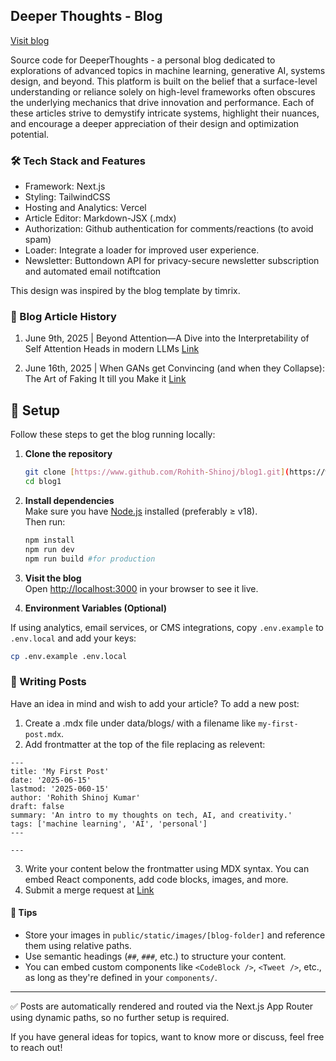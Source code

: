 ## Deeper Thoughts - Blog

[Visit blog](https://www.deeper-thoughts-blog.rohithshinoj.com)

Source code for DeeperThoughts - a personal blog dedicated to explorations of advanced topics in machine learning, generative AI, systems design, and beyond. This platform is built on the belief that a surface-level understanding or reliance solely on high-level frameworks often obscures the underlying mechanics that drive innovation and performance. Each of these articles strive to demystify intricate systems, highlight their nuances, and encourage a deeper appreciation of their design and optimization potential.

### 🛠️ Tech Stack and Features

- Framework: Next.js
- Styling: TailwindCSS
- Hosting and Analytics: Vercel
- Article Editor: Markdown-JSX (.mdx)
- Authorization: Github authentication for comments/reactions (to avoid spam)
- Loader: Integrate a loader for improved user experience.
- Newsletter: Buttondown API for privacy-secure newsletter subscription and automated email notiftcation

This design was inspired by the blog template by timrix.

### 📁 Blog Article History

1. June 9th, 2025 | Beyond Attention—A Dive into the Interpretability of Self Attention Heads in modern LLMs [Link](https://www.deeper-thoughts-blog.rohithshinoj.com/blog/beyond-attention)

2. June 16th, 2025 | When GANs get Convincing (and when they Collapse): The Art of Faking It till you Make it [Link](https://www.deeper-thoughts-blog.rohithshinoj.com/blog/the-art-of-fake-it-till-you-make-it)

## 🔧 Setup

Follow these steps to get the blog running locally:

1. **Clone the repository**

   ```bash
   git clone [https://www.github.com/Rohith-Shinoj/blog1.git](https://www.github.com/rohith-shinoj/blog1.git)
   cd blog1
   ```

2. **Install dependencies**  
   Make sure you have [Node.js](https://nodejs.org/) installed (preferably ≥ v18).  
   Then run:

   ```bash
   npm install
   npm run dev
   npm run build #for production
   ```

3. **Visit the blog**  
   Open [http://localhost:3000](http://localhost:3000) in your browser to see it live.

4. **Environment Variables (Optional)**

If using analytics, email services, or CMS integrations, copy `.env.example` to `.env.local` and add your keys:

```bash
cp .env.example .env.local
```

### 📝 Writing Posts

Have an idea in mind and wish to add your article? To add a new post:

1. Create a .mdx file under data/blogs/ with a filename like `my-first-post.mdx`.
2. Add frontmatter at the top of the file replacing as relevent:

```mdx
---
title: 'My First Post'
date: '2025-06-15'
lastmod: '2025-060-15'
author: 'Rohith Shinoj Kumar'
draft: false
summary: 'An intro to my thoughts on tech, AI, and creativity.'
tags: ['machine learning', 'AI', 'personal']
---

---
```

3. Write your content below the frontmatter using MDX syntax. You can embed React components, add code blocks, images, and more.
4. Submit a merge request at [Link](https://www.github.com/Rohith-Shinoj/blog1/pulls)

#### 🧠 Tips

- Store your images in `public/static/images/[blog-folder]` and reference them using relative paths.
- Use semantic headings (`##`, `###`, etc.) to structure your content.
- You can embed custom components like `<CodeBlock />`, `<Tweet />`, etc., as long as they're defined in your `components/`.

---

✅ Posts are automatically rendered and routed via the Next.js App Router using dynamic paths, so no further setup is required.

If you have general ideas for topics, want to know more or discuss, feel free to reach out!
